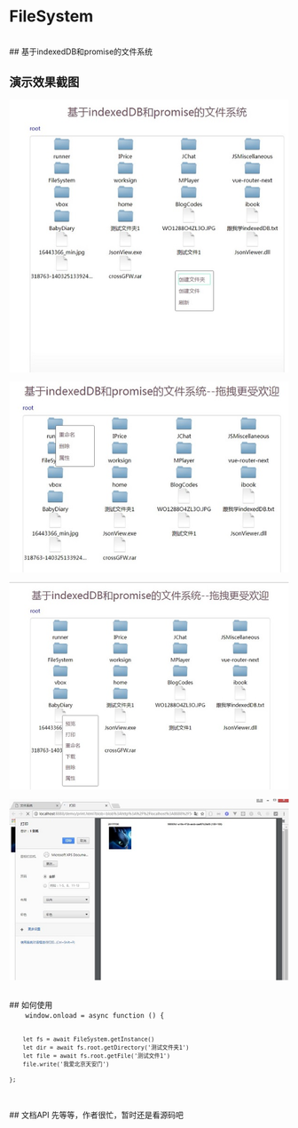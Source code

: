 # FileSystem
<br/>
## 基于indexedDB和promise的文件系统
<br/>

## 演示效果截图
<p>
    <img src='docs/screenshot/ss1.jpg' alt='' ></img>
</p>
<p>
    <img src='docs/screenshot/ss2.jpg' alt='' ></img>
</p>
<p>
    <img src='docs/screenshot/ss3.jpg' alt='' ></img>
</p>
<p>
    <img src='docs/screenshot/ss4.jpg' alt='' ></img>
</p>

<br/>
## 如何使用

<code>
    window.onload = async function () {

        let fs = await FileSystem.getInstance()           
        let dir = await fs.root.getDirectory('测试文件夹1')
        let file = await fs.root.getFile('测试文件1')
        file.write('我爱北京天安门')     
        
    };
</code>

<br/>
## 文档API
先等等，作者很忙，暂时还是看源码吧

